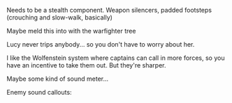 Needs to be a stealth component. Weapon silencers, padded footsteps (crouching and slow-walk, basically)

Maybe meld this into with the warfighter tree

Lucy never trips anybody... so you don't have to worry about her.

I like the Wolfenstein system where captains can call in more forces, so you have an incentive to take them out. But they're sharper.

Maybe some kind of sound meter... 

Enemy sound callouts:
